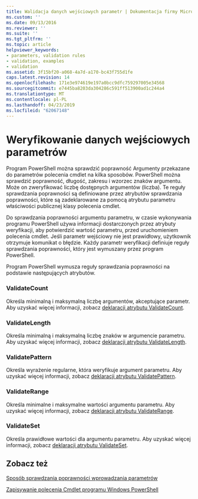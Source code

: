 ```yaml
---
title: Walidacja danych wejściowych parametr | Dokumentacja firmy Microsoft
ms.custom: ''
ms.date: 09/13/2016
ms.reviewer: ''
ms.suite: ''
ms.tgt_pltfrm: ''
ms.topic: article
helpviewer_keywords:
- parameters, validation rules
- validation, examples
- validation
ms.assetid: 3f15bf20-a068-4a7d-a170-bc43f755d1fe
caps.latest.revision: 14
ms.openlocfilehash: 171e3e974619e197a0bcc9dfc759297005e34568
ms.sourcegitcommit: e7445ba8203da304286c591ff513900ad1c244a4
ms.translationtype: MT
ms.contentlocale: pl-PL
ms.lasthandoff: 04/23/2019
ms.locfileid: "62067148"
---
```

# <a name="validating-parameter-input"></a>Weryfikowanie danych wejściowych parametrów

Program PowerShell można sprawdzić poprawność Argumenty przekazane do parametrów polecenia cmdlet na kilka sposobów.
PowerShell można sprawdzić poprawność, długość, zakresu i wzorzec znaków argumentu.
Może on zweryfikować liczbę dostępnych argumentów (liczba).
Te reguły sprawdzania poprawności są definiowane przez atrybutów sprawdzania poprawności, które są zadeklarowane za pomocą atrybutu parametru właściwości publicznej klasy polecenia cmdlet.

Do sprawdzania poprawności argumentu parametru, w czasie wykonywania programu PowerShell używa informacji dostarczonych przez atrybuty weryfikacji, aby potwierdzić wartość parametru, przed uruchomieniem polecenia cmdlet.
Jeśli parametr wejściowy nie jest prawidłowy, użytkownik otrzymuje komunikat o błędzie.
Każdy parametr weryfikacji definiuje reguły sprawdzania poprawności, który jest wymuszany przez program PowerShell.

Program PowerShell wymusza reguły sprawdzania poprawności na podstawie następujących atrybutów.

### <a name="validatecount"></a>ValidateCount

Określa minimalną i maksymalną liczbę argumentów, akceptujące parametr.
Aby uzyskać więcej informacji, zobacz [deklaracji atrybutu ValidateCount](./validatecount-attribute-declaration.md).

### <a name="validatelength"></a>ValidateLength

Określa minimalną i maksymalną liczbę znaków w argumencie parametru.
Aby uzyskać więcej informacji, zobacz [deklaracji atrybutu ValidateLength](./validatelength-attribute-declaration.md).

### <a name="validatepattern"></a>ValidatePattern

Określa wyrażenie regularne, która weryfikuje argument parametru.
Aby uzyskać więcej informacji, zobacz [deklaracji atrybutu ValidatePattern](./validatepattern-attribute-declaration.md).

### <a name="validaterange"></a>ValidateRange

Określa minimalne i maksymalne wartości argumentu parametru.
Aby uzyskać więcej informacji, zobacz [deklaracji atrybutu ValidateRange](./validaterange-attribute-declaration.md).

### <a name="validateset"></a>ValidateSet

Określa prawidłowe wartości dla argumentu parametru.
Aby uzyskać więcej informacji, zobacz [deklaracji atrybutu ValidateSet](./validateset-attribute-declaration.md).

## <a name="see-also"></a>Zobacz też

[Sposób sprawdzania poprawności wprowadzania parametrów](./how-to-validate-parameter-input.md)

[Zapisywanie polecenia Cmdlet programu Windows PowerShell](./writing-a-windows-powershell-cmdlet.md)
